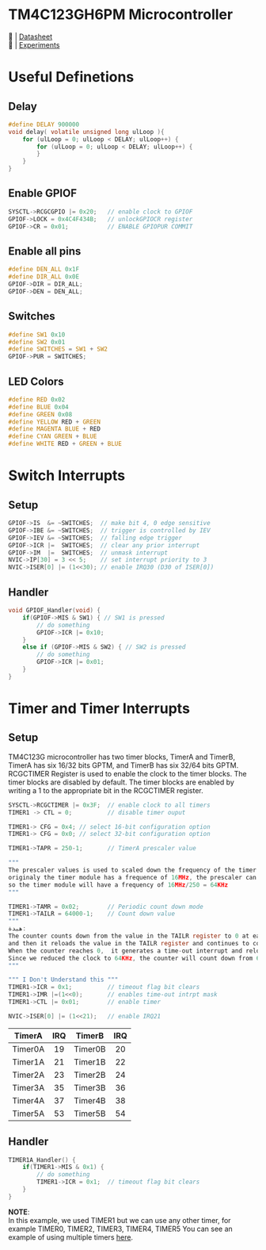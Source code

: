 # **TM4C123GH6PM Microcontroller**

🔗 | [Datasheet](asset/datasheet.pdf)  
🔗 | [Experiments](Experiments.md)  

# Useful Definetions

## Delay

```c
#define DELAY 900000
void delay( volatile unsigned long ulLoop ){
	for (ulLoop = 0; ulLoop < DELAY; ulLoop++) {
		for (ulLoop = 0; ulLoop < DELAY; ulLoop++) {
		}
	}
}
```

## Enable **GPIOF**

```c
SYSCTL->RCGCGPIO |= 0x20;   // enable clock to GPIOF
GPIOF->LOCK = 0x4C4F434B;   // unlockGPIOCR register
GPIOF->CR = 0x01;           // ENABLE GPIOPUR COMMIT
```

## Enable all pins

```c
#define DEN_ALL 0x1F
#define DIR_ALL 0x0E
GPIOF->DIR = DIR_ALL;
GPIOF->DEN = DEN_ALL;
```

## Switches

```c
#define SW1 0x10
#define SW2 0x01
#define SWITCHES = SW1 + SW2
GPIOF->PUR = SWITCHES;
```

## LED **Colors**

```c
#define RED 0x02
#define BLUE 0x04
#define GREEN 0x08
#define YELLOW RED + GREEN
#define MAGENTA BLUE + RED
#define CYAN GREEN + BLUE
#define WHITE RED + GREEN + BLUE
```

# Switch Interrupts

## Setup

```c
GPIOF->IS  &= ~SWITCHES;  // make bit 4, 0 edge sensitive
GPIOF->IBE &= ~SWITCHES;  // trigger is controlled by IEV
GPIOF->IEV &= ~SWITCHES;  // falling edge trigger
GPIOF->ICR |=  SWITCHES;  // clear any prior interrupt
GPIOF->IM  |=  SWITCHES;  // unmask interrupt
NVIC->IP[30] = 3 << 5; 	  // set interrupt priority to 3
NVIC->ISER[0] |= (1<<30); // enable IRQ30 (D30 of ISER[0])
```

## Handler

```c
void GPIOF_Handler(void) {
    if(GPIOF->MIS & SW1) { // SW1 is pressed
		// do something
        GPIOF->ICR |= 0x10;
    }
    else if (GPIOF->MIS & SW2) { // SW2 is pressed
		// do something
        GPIOF->ICR |= 0x01;
    }
}
```

# Timer and Timer Interrupts

## Setup

TM4C123G microcontroller has two timer blocks, TimerA and TimerB, TimerA has six 16/32 bits GPTM, and TimerB has six 32/64 bits GPTM.
RCGCTIMER Register is used to enable the clock to the timer blocks. The timer blocks are disabled by default. The timer blocks are enabled by writing a 1 to the appropriate bit in the RCGCTIMER register.

```c
SYSCTL->RCGCTIMER |= 0x3F;  // enable clock to all timers
TIMER1 -> CTL = 0;          // disable timer ouput
```

```c
TIMER1-> CFG = 0x4; // select 16-bit configuration option
TIMER1-> CFG = 0x0; // select 32-bit configuration option
```

```C
TIMER1->TAPR = 250-1;       // TimerA prescaler value

"""
The prescaler values is used to scaled down the frequency of the timer module,
originaly the timer module has a frequence of 16MHz, the prescaler can scale it down by 1 - 255,
so the timer module will have a frequency of 16MHz/250 = 64KHz
"""
```

```c
TIMER1->TAMR = 0x02;        // Periodic count down mode
TIMER1->TAILR = 64000-1;    // Count down value
"""
هبدة:
The counter counts down from the value in the TAILR register to 0 at each clock cycle, 
and then it reloads the value in the TAILR register and continues to count down. 
When the counter reaches 0,  it generates a time-out interrupt and reloads the value in the TAILR register.
Since we reduced the clock to 64KHz, the counter will count down from 64000 to 0 in 1 second.
"""
```

```c
""" I Don't Understand this """
TIMER1->ICR = 0x1;          // timeout flag bit clears
TIMER1->IMR |=(1<<0);       // enables time-out intrpt mask
TIMER1->CTL |= 0x01;        // enable timer
```
```c
NVIC->ISER[0] |= (1<<21);   // enable IRQ21
```
| TimerA | IRQ  | TimerB | IRQ  |
| :-------: | :--: | :-------: | :--: |
| Timer0A | 19  | Timer0B | 20  |
| Timer1A | 21  | Timer1B | 22  |
| Timer2A | 23  | Timer2B | 24  |
| Timer3A | 35  | Timer3B | 36  |
| Timer4A | 37  | Timer4B | 38  |
| Timer5A | 53  | Timer5B | 54  |

## Handler

```c
TIMER1A_Handler() {
    if(TIMER1->MIS & 0x1) {
        // do something
        TIMER1->ICR = 0x1;  // timeout flag bit clears
    }
}
```
**NOTE**:   
In this example, we used TIMER1 but we can use any other timer, for example TIMER0, TIMER2, TIMER3, TIMER4, TIMER5
You can see an example of using multiple timers [here](Experiment%208/Classwork3.c).
